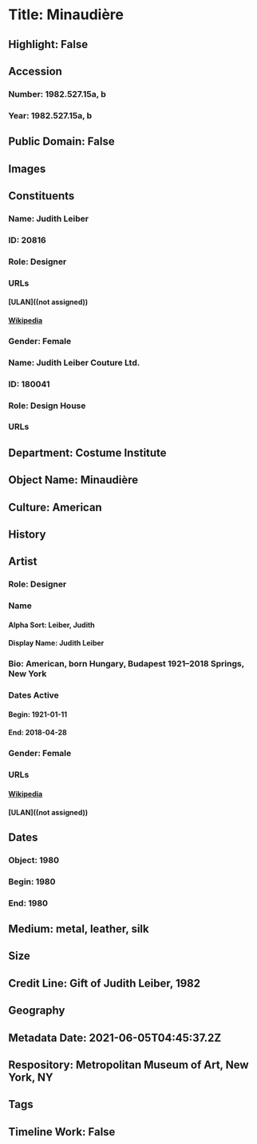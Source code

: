 # Title: Minaudière
## Highlight: False
## Accession
### Number: 1982.527.15a, b
### Year: 1982.527.15a, b
## Public Domain: False
## Images
## Constituents
### Name: Judith Leiber
### ID: 20816
### Role: Designer
### URLs
#### [ULAN]((not assigned))
#### [Wikipedia](https://www.wikidata.org/wiki/Q6303531)
### Gender: Female
### Name: Judith Leiber Couture Ltd.
### ID: 180041
### Role: Design House
### URLs
## Department: Costume Institute
## Object Name: Minaudière
## Culture: American
## History
## Artist
### Role: Designer
### Name
#### Alpha Sort: Leiber, Judith
#### Display Name: Judith Leiber
### Bio: American, born Hungary, Budapest 1921–2018 Springs, New York
### Dates Active
#### Begin: 1921-01-11
#### End: 2018-04-28
### Gender: Female
### URLs
#### [Wikipedia](https://www.wikidata.org/wiki/Q6303531)
#### [ULAN]((not assigned))
## Dates
### Object: 1980
### Begin: 1980
### End: 1980
## Medium: metal, leather, silk
## Size
## Credit Line: Gift of Judith Leiber, 1982
## Geography
## Metadata Date: 2021-06-05T04:45:37.2Z
## Respository: Metropolitan Museum of Art, New York, NY
## Tags
## Timeline Work: False